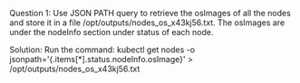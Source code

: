 Question 1: Use JSON PATH query to retrieve the osImages of all the nodes and store it in a file /opt/outputs/nodes_os_x43kj56.txt.
The osImages are under the nodeInfo section under status of each node.

Solution: Run the command: kubectl get nodes -o jsonpath='{.items[*].status.nodeInfo.osImage}' > /opt/outputs/nodes_os_x43kj56.txt
